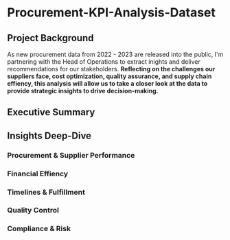 # Procurement-KPI-Analysis-Dataset

## Project Background 
As new procurement data from 2022 - 2023 are released into the public, I'm partnering with the Head of Operations to extract inights and deliver recommendations for our stakeholders. **Reflecting on the challenges our suppliers face, cost optimization, quality assurance, and supply chain effiency, this analysis will allow us to take a closer look at the data to provide strategic insights to drive decision-making.**

## Executive Summary 

## Insights Deep-Dive

### Procurement & Supplier Performance

### Financial Effiency

### Timelines & Fulfillment

### Quality Control

### Compliance & Risk
